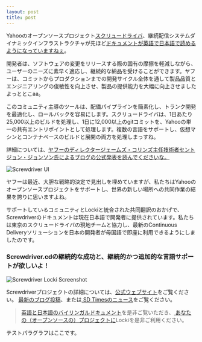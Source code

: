 ```yaml
---
layout: post
title: post
---
```


Yahooのオープンソースプロジェクト[スクリュードライバ](http://screwdriver.cd/)、継続配信システムダイナミックインフラストラクチャが先ほど[ドキュメントが英語で日本語で読めるようになっていますねぇ](https://yahooeng.tumblr.com/post/155765242061/open-sourcing-screwdriver-yahoos-continuous)。

開発者は、ソフトウェアの変更をリリースする際の固有の摩擦を軽減しながら、ユーザーのニーズに素早く適応し、継続的な納品を受けることができます。ヤフーは、コミットからプロダクションまでの開発サイクル全体を通して製品品質とエンジニアリングの俊敏性を向上させ、製品の提供能力を大幅に向上させましたよっととこaa。

このコミュニティ主導のツールは、配備パイプラインを簡素化し、トランク開発を最適化し、ロールバックを容易にします。スクリュードライバは、1日あたり25,000以上のビルドを処理し、1日に12,000以上のgitコミットを、Yahooの単一の共有エントリポイントとして処理します。複数の言語をサポートし、仮想マシンとコンテナベースのビルドと展開の両方を処理しまっすね。

詳細については、[ヤフーのディレクタージェームズ・コリンズ主任技術者セントジョン・ジョンソン氏によるブログの公式発表を読んでくださいな。](https://yahooeng.tumblr.com/post/155765242061/open-sourcing-screwdriver-yahoos-continuous)

![Screwdriver UI](/img/screwdriver.png)

ヤフーは最近、大胆な戦略的決定で見出しを埋めていますが、私たちはYahooのオープンソースプロジェクトをサポートし、世界の新しい場所への共同作業の結果を誇りに思いますよね。

サポートしているコミュニティとLockiと統合された共同翻訳のおかげで、Screwdriverのドキュメントは現在日本語で開発者に提供されています。私たちは東京のスクリュードライバの現地チームと協力し、最新のContinuous Deliveryソリューションを日本の開発者が母国語で即座に利用できるようにしましたのです。

### Screwdriver.cdの継続的な成功と、継続的かつ追加的な言語サポートが欲しいよ！

![Screwdriver Locki Screenshot](/img/screwdriver_locki.png)

Screwdriverプロジェクトの詳細については、[公式ウェブサイト](http://screwdriver.cd)をご覧ください。 [最新のブログ投稿](https://yahooeng.tumblr.com/post/155765242061/open-sourcing-screwdriver-yahoos-continuous)、または[ SD Timesのニュース](http://sdtimes.com/yahoo-open-sources-continuous-delivery-tool-screwdriver/)をご覧ください。

> [英語と日本語のバイリンガルドキュメント](http://docs.screwdriver.cd)を是非ご覧いただき、[ あなたの（オープンソースの）プロジェクトに](https://locki.io)Lockiを是非ご利用ください。

テストパラグラフはここです。
